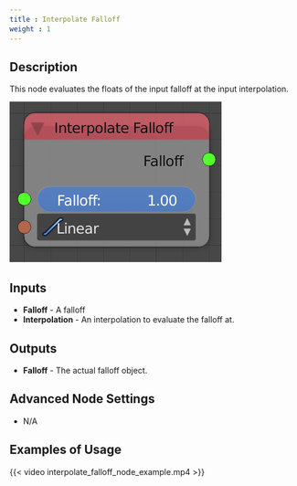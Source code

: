 ```yaml
---
title : Interpolate Falloff
weight : 1
---
```


## Description

This node evaluates the floats of the input falloff at the input
interpolation.

![image](interpolate_falloff_node.png)

## Inputs

  - **Falloff** - A falloff
  - **Interpolation** - An interpolation to evaluate the falloff at.

## Outputs

  - **Falloff** - The actual falloff object.

## Advanced Node Settings

  - N/A

## Examples of Usage

{{< video interpolate_falloff_node_example.mp4 >}}
